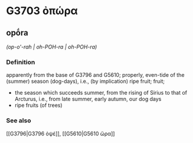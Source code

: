 # G3703 ὀπώρα

## opṓra

_(op-o'-rah | oh-POH-ra | oh-POH-ra)_

### Definition

apparently from the base of G3796 and G5610; properly, even-tide of the (summer) season (dog-days), i.e., (by implication) ripe fruit; fruit; 

- the season which succeeds summer, from the rising of Sirius to that of Arcturus, i.e., from late summer, early autumn, our dog days
- ripe fruits (of trees)

### See also

[[G3796|G3796 ὀψέ]], [[G5610|G5610 ὥρα]]
